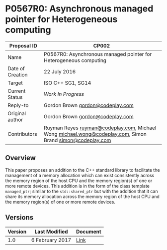 # P0567R0: Asynchronous managed pointer for Heterogeneous computing

| Proposal ID | CP002 |
|-------------|--------|
| Name | P0567R0: Asynchronous managed pointer for Heterogeneous computing |
| Date of Creation | 22 July 2016 |
| Target | ISO C++ SG1, SG14 |
| Current Status | _Work In Progress_ |
| Reply-to | Gordon Brown <gordon@codeplay.com> |
| Original author | Gordon Brown <gordon@codeplay.com> |
| Contributors | Ruyman Reyes <ruyman@codeplay.com>, Michael Wong <michael.wong@codeplay.com>, Simon Brand <simon@codeplay.com> |

## Overview

This paper proposes an addition to the C\+\+ standard library to facilitate the management of a memory allocation which can exist consistently across the memory region of the host CPU and the memory region(s) of one or more remote devices. This addition is in the form of the class template ``managed_ptr``; similar to the ``std::shared_ptr`` but with the addition that it can share its memory allocation across the memory region of the host CPU and the memory region(s) of one or more remote devices.

## Versions

| Version | Last Modified | Document |
|---------|----- | ---------|
| 1.0 | 6 February 2017 | [Link](cpp-20/index.md) |
